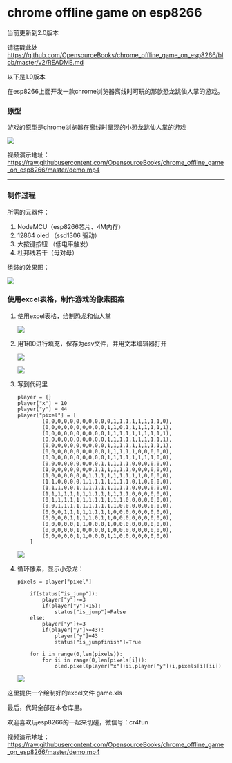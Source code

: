 # chrome offline game on esp8266

当前更新到2.0版本

请猛戳此处 https://github.com/OpensourceBooks/chrome_offline_game_on_esp8266/blob/master/v2/README.md

以下是1.0版本

在esp8266上面开发一款chrome浏览器离线时可玩的那款恐龙跳仙人掌的游戏。

### 原型

游戏的原型是chrome浏览器在离线时呈现的小恐龙跳仙人掌的游戏

![](images/chrome.png)

视频演示地址：https://raw.githubusercontent.com/OpensourceBooks/chrome_offline_game_on_esp8266/master/demo.mp4

------

### 制作过程

所需的元器件：

1. NodeMCU（esp8266芯片、4M内存）
2. 12864 oled （ssd1306 驱动）
3. 大按键按钮 （低电平触发）
4. 杜邦线若干（母对母）

组装的效果图：

![](images/demo.jpg)

### 使用excel表格，制作游戏的像素图案

1. 使用excel表格，绘制恐龙和仙人掌

   ![](images/excel.png)

2. 用1和0进行填充，保存为csv文件，并用文本编辑器打开

   ![](images/csv1.png)

   ![](images/csv2.png)

3. 写到代码里

   ```
   player = {}
   player["x"] = 10
   player["y"] = 44
   player["pixel"] = [
           (0,0,0,0,0,0,0,0,0,0,0,1,1,1,1,1,1,1,1,0),
           (0,0,0,0,0,0,0,0,0,0,1,1,0,1,1,1,1,1,1,1),
           (0,0,0,0,0,0,0,0,0,0,1,1,1,1,1,1,1,1,1,1),
           (0,0,0,0,0,0,0,0,0,0,1,1,1,1,1,1,1,1,1,1),
           (0,0,0,0,0,0,0,0,0,0,1,1,1,1,1,1,1,1,1,1),
           (0,0,0,0,0,0,0,0,0,0,1,1,1,1,1,0,0,0,0,0),
           (0,0,0,0,0,0,0,0,0,0,1,1,1,1,1,1,1,1,0,0),
           (0,0,0,0,0,0,0,0,0,1,1,1,1,1,0,0,0,0,0,0),
           (1,0,0,0,0,0,0,0,1,1,1,1,1,1,0,0,0,0,0,0),
           (1,0,0,0,0,0,0,1,1,1,1,1,1,1,1,1,0,0,0,0),
           (1,1,0,0,0,0,1,1,1,1,1,1,1,1,0,1,0,0,0,0),
           (1,1,1,0,0,1,1,1,1,1,1,1,1,1,0,0,0,0,0,0),
           (1,1,1,1,1,1,1,1,1,1,1,1,1,1,0,0,0,0,0,0),
           (0,1,1,1,1,1,1,1,1,1,1,1,1,0,0,0,0,0,0,0),
           (0,0,1,1,1,1,1,1,1,1,1,1,0,0,0,0,0,0,0,0),
           (0,0,0,1,1,1,1,1,1,1,1,0,0,0,0,0,0,0,0,0),
           (0,0,0,0,1,1,1,1,0,1,1,0,0,0,0,0,0,0,0,0),
           (0,0,0,0,0,1,1,0,0,0,1,0,0,0,0,0,0,0,0,0),
           (0,0,0,0,0,1,0,0,0,0,1,0,0,0,0,0,0,0,0,0),
           (0,0,0,0,0,1,1,0,0,0,1,1,0,0,0,0,0,0,0,0)
       ]
   ```



   ![](images/code.png)

4. 循环像素，显示小恐龙：

   ```
   pixels = player["pixel"]
   
       if(status["is_jump"]):
           player["y"]-=3
           if(player["y"]<15):
               status["is_jump"]=False
       else:
           player["y"]+=3
           if(player["y"]>=43):
               player["y"]=43
               status["is_jumpfinish"]=True
   
       for i in range(0,len(pixels)):
           for ii in range(0,len(pixels[i])):
               oled.pixel(player["x"]+ii,player["y"]+i,pixels[i][ii])
   ```

   ![](images/display.jpg)


这里提供一个绘制好的excel文件 game.xls

最后，代码全部在本仓库里。



欢迎喜欢玩esp8266的一起来切磋，微信号：cr4fun

视频演示地址：https://raw.githubusercontent.com/OpensourceBooks/chrome_offline_game_on_esp8266/master/demo.mp4